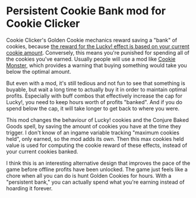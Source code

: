 # Persistent Cookie Bank mod for Cookie Clicker
Cookie Clicker's Golden Cookie mechanics reward saving a "bank" of cookies, because [the reward for the Lucky! effect is based on your current cookie amount](https://cookieclicker.fandom.com/wiki/Golden_Cookie#Outcomes). Conversely, this means you're punished for spending all of the cookies you've earned. Usually people will use a mod like [Cookie Monster](https://github.com/CookieMonsterTeam/CookieMonster/), which provides a warning that buying something would take you below the optimal amount.

But even with a mod, it's still tedious and not fun to see that something is buyable, but wait a long time to actually buy it in order to maintain optimal profits. Especially with buff combos that effectively increase the cap for Lucky!, you need to keep hours worth of profits "banked". And if you do spend below the cap, it will take longer to get back to where you were.

This mod changes the behaviour of Lucky! cookies and the Conjure Baked Goods spell, by saving the amount of cookies you have at the time they trigger. I don't know of an ingame variable tracking "maximum cookies held", only earned, so the mod adds its own. Then this max cookies held value is used for computing the cookie reward of these effects, instead of your current cookies banked.

I think this is an interesting alternative design that improves the pace of the game before offline profits have been unlocked. The game just feels like a chore when all you can do is hunt Golden Cookies for hours. With a "persistent bank," you can actually spend what you're earning instead of hoarding it forever.
